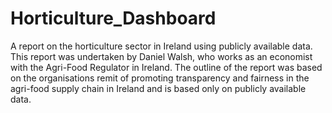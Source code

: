 # Horticulture_Dashboard
A report on the horticulture sector in Ireland using publicly available data. This report was undertaken by Daniel Walsh, who works as an economist with the Agri-Food Regulator in Ireland. The outline of the report was based on the organisations remit of promoting transparency and fairness in the agri-food supply chain in Ireland and is based only on publicly available data. 
